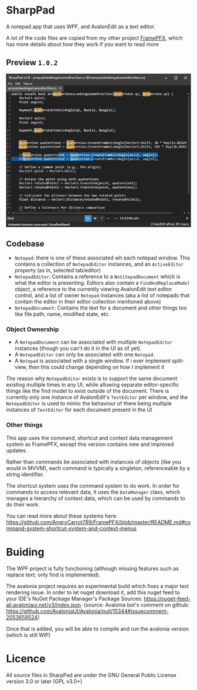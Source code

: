 # SharpPad
A notepad app that uses WPF, and AvalonEdit as a text editor.

A lot of the code files are copied from my other project [FramePFX](https://github.com/AngryCarrot789/FramePFX), which
has more details about how they work if you want to read more

## Preview `1.0.2`
![](SharpPad_2024-03-18_01.24.33.png)

## Codebase
- `Notepad`: there is one of these associated wh each notepad window. This contains a collection of `NotepadEditor` instances, and an `ActiveEditor` property (as in, selected tab/editor)
- `NotepadEditor`: Contains a reference to a `NotitepadDocument` which is what the editor is presenting. Editors also contain a `FindAndReplaceModel` object, a reference to the currently 
  viewing AvalonEdit text editor control, and a list of owner `Notepad` instances (aka a list of notepads that contain the editor in their editor collection mentioned above)
- `NotepadDocument`: Contains the text for a document and other things too like file path, name, modified state, etc.

### Object Ownership
- A `NotepadDocument` can be associated with multiple `NotepadEditor` instances (though you can't do it in the UI as of yet).
- A `NotepadEditor` can only be associated with one `Notepad`.
- A `Notepad` is associated with a single window. If i ever implement split-view, then this could change depending on how I implement it

The reason why `NotepadEditor` exists is to support the same document existing multiple times in any UI, while allowing separate editor-specific things 
like the find model to exist outside of the document. There is currently only one instance of AvalonEdit's `TextEditor` per window, and the `NotepadEditor` 
is used to mimic the behaviour of there being multiple instances of `TextEditor` for each document present in the UI 

### Other things
This app uses the command, shortcut and context data management system as FramePFX, except this version contains new and improved updates.

Rather than commands be associated with instances of objects (like you would in MVVM), each command is typically a singleton, referenceable by a string identifier.

The shortcut system uses the command system to do work. In order for commands to access relevant data, it uses the `DataManager` class, which manages a hierarchy of 
context data, which can be used by commands to do their work.

You can read more about these systems here: https://github.com/AngryCarrot789/FramePFX/blob/master/README.md#command-system-shortcut-system-and-context-menus

# Buiding
The WPF project is fully functioning (although missing features such as replace text; only find is implemented).

The avalonia project requires an experimental build which fixes a major text rendering issue.
In order to let nuget download it, add this nuget feed to your IDE's NuGet Package Manager's Package Sources:
https://nuget-feed-all.avaloniaui.net/v3/index.json. (source: Avalonia bot's comment on github: https://github.com/AvaloniaUI/Avalonia/pull/15344#issuecomment-2053659524)

Once that is added, you will be able to compile and run the avalonia version (which is still WIP)

# Licence
All source files in SharpPad are under the GNU General Public License version 3.0 or later (GPL v3.0+)
